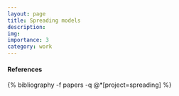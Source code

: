 ```yaml
---
layout: page
title: Spreading models
description: 
img: 
importance: 3
category: work
---
```


#### References

<div class="publications">
{% bibliography -f papers -q @*[project=spreading] %}
</div>


